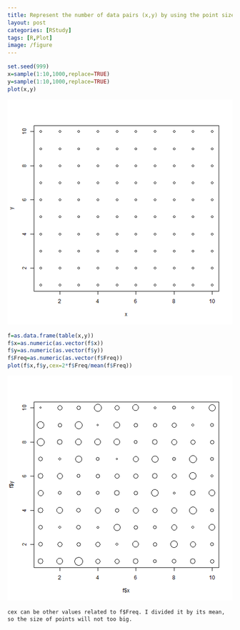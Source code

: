 ```yaml
---
title: Represent the number of data pairs (x,y) by using the point size
layout: post
categories: [RStudy]
tags: [R,Plot]
image: /figure
---
```


```r
set.seed(999)
x=sample(1:10,1000,replace=TRUE)
y=sample(1:10,1000,replace=TRUE)
plot(x,y)
```

![plot of chunk point-size-1](/figure/point-size-1.png) 


```r
f=as.data.frame(table(x,y))
f$x=as.numeric(as.vector(f$x))
f$y=as.numeric(as.vector(f$y))
f$Freq=as.numeric(as.vector(f$Freq))
plot(f$x,f$y,cex=2*f$Freq/mean(f$Freq))
```

![plot of chunk point-size-2](/figure/point-size-2.png) 

```
cex can be other values related to f$Freq. I divided it by its mean, 
so the size of points will not too big.
```

